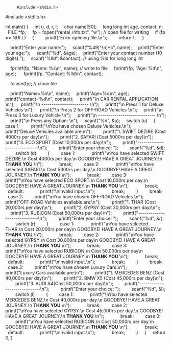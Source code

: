 
         #include <stdio.h>
#include <stdlib.h>

int main()
{
    int u, d, r, l;
    char name[50];
    long long int age, contact, n;
    FILE *fp;
    fp = fopen("rental_info.txt", "w"); // open file for writing
    if (fp == NULL)
    {
        printf("Error opening file.\n");
        return 1;
    }

    printf("Enter your name:");
    scanf("%49[^\n]*c", name);
    printf("Enter your age:");
    scanf("%d", &age);
    printf("Enter your contact number (10 digits):");
    scanf("%lld", &contact); // using %ld for long long int

    fprintf(fp, "Name: %s\n", name); // write to file
    fprintf(fp, "Age: %d\n", age);
     fprintf(fp, "Contact: %lld\n", contact);

    fclose(fp); // close file

    printf("Name=%s\n", name);
    printf("Age=%d\n", age);
    printf("contact=%d\n", contact);
    printf("\n CAR RENTAL APPLICATION \n");
    printf("\n ----------------------- \n");
    printf("\n Press 1 for Deluxe Vehicles \n");
    printf("\n Press 2 for OFF-ROAD Vehicles \n");
    printf("\n Press 3 for Luxury Vehicle \n");
    printf("\n ---------------------------- \n");
    printf("\n Press any Option: \n");
    scanf("%d", &u);
    switch (u)
    {
    case 1:
        printf("\nYou have chosen Deluxe Vehicles.\n");
        printf("Deluxe Vehicles available are:\n");
        printf("1. SWIFT DEZIRE (Cost 4000rs per day)\n");
        printf("2. SAFARI (Cost 5000rs per day)\n");
        printf("3. ECO SPORT (Cost 10,000rs per day)\n");
        printf("-----------------------------\n");
        printf("Enter your choice: ");
        scanf("%d", &d);
        switch (d)
        {
        case 1:
            printf("\nYou have selected SWIFT DEZIRE.\n Cost 4000rs per day.\n GOODBYE! HAVE A GREAT JOURNEY.\n **THANK YOU** \n");
            break;
        case 2:
            printf("\nYou have selected SAFARI.\n Cost 5000rs per day.\n GOODBYE! HAVE A GREAT JOURNEY.\n **THANK YOU** \n");
            break;
        case 3:
            printf("\nYou have selected ECO SPORT.\n Cost 10,000rs per day.\n GOODBYE! HAVE A GREAT JOURNEY.\n **THANK YOU** \n");
            break;
        default:
            printf("\nInvalid input.\n");
            break;
        }
        break;
    case 2:
        printf("\nYou have chosen OFF-ROAD Vehicles.\n");
        printf("OFF-ROAD Vehicles available are:\n");
        printf("1. THAR (Cost 20,000rs per day)\n");
        printf("2. GYPSY (Cost 30,000rs per day)\n");
        printf("3. RUBICON (Cost 50,000rs per day)\n");
        printf("-----------------------------\n");
        printf("Enter your choice: ");
        scanf("%d", &r);
        switch (r)
        {
        case 1:
            printf("\nYou have selected THAR.\n Cost 20,000rs per day\n GOODBYE! HAVE A GREAT JOURNEY.\n **THANK YOU** \n");
            break;
        case 2:
            printf("\nYou have selected GYPSY.\n Cost 30,000rs per day\n GOODBYE! HAVE A GREAT JOURNEY.\n **THANK YOU** \n");
            break;
        case 3:
            printf("\nYou have selected RUBICON.\n Cost 50,000rs per day\n GOODBYE! HAVE A GREAT JOURNEY.\n **THANK YOU** \n");
            break;
        default:
            printf("\nInvalid input.\n");
            break;
        }
        break;
    case 3:
        printf("\nYou have chosen Luxury Cars.\n");
        printf("Luxury Cars available are:\n");
        printf("1. MERCEDES BENZ (Cost 40,000rs per day)\n");
        printf("2. BMW X5 (Cost 45,000rs per day)\n");
        printf("3. AUDI A4(Cost 50,000rs per day)\n");
        printf("-----------------------------\n");
        printf("Enter your choice: ");
        scanf("%d", &l);
        switch (l)
        {
        case 1:
            printf("\nYou have selected MERCEDES BENZ.\n Cost 40,000rs per day.\n GOODBYE! HAVE A GREAT JOURNEY.\n **THANK YOU** \n");
            break;
        case 2:
            printf("\nYou have selected GYPSY.\n Cost 45,000rs per day.\n GOODBYE! HAVE A GREAT JOURNEY.\n **THANK YOU** \n");
            break;
        case 3:
            printf("\nYou have selected RUBICON.\n Cost 50,000rs per day.\n GOODBYE! HAVE A GREAT JOURNEY.\n **THANK YOU** \n");
            break;
        default:
            printf("\nInvalid input.\n");
            break;
        }
    }
    return 0;
}   

